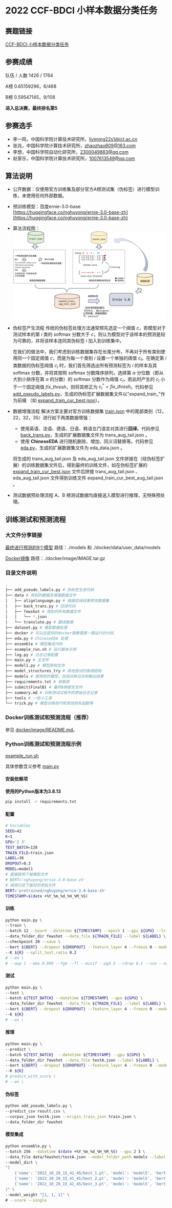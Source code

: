 # 2022 CCF-BDCI 小样本数据分类任务

## 赛题链接

[CCF-BDCI 小样本数据分类任务](https://www.datafountain.cn/competitions/582/)

## 参赛成绩

队伍 / 人数 1426 / 1764

A榜 0.65159296，6/468

B榜 0.59547145，9/108

**进入总决赛，最终排名第5**

## 参赛选手

- 李一鸣，中国科学院计算技术研究所，[liyiming22s1@ict.ac.cn](mailto:liyiming22s1@ict.ac.cn)
- 张兆，中国科学院计算技术研究所，[zhaozhao809@163.com](mailto:zhaozhao809@163.com)
- 李想，中国科学院自动化研究所，[2300049883@qq.com](mailto:2300049883@qq.com)
- 赵家乐，中国科学院计算技术研究所，[1007613549@qq.com](mailto:1007613549@qq.com)

## 算法说明

- 公开数据：仅使用官方训练集及部分官方A榜测试集（伪标签）进行模型训练，未使用任何外部数据。
- 预训练模型：百度ernie-3.0-base [https://huggingface.co/nghuyong/ernie-3.0-base-zh](https://huggingface.co/nghuyong/ernie-3.0-base-zh)
- 算法流程图：![pic/算法流程.png](./pic/算法流程.png)
- 伪标签产生流程
  传统的伪标签处理方法通常预先选定一个阈值 $c$，若模型对于测试样本的第 $i$ 类的 softmax 分数大于 $c$，则认为模型对于该样本的预测是较为可靠的，并将该样本连同其伪标签 $i$ 加入到训练集中。

  在我们的做法中，我们考虑到训练数据集存在长尾分布，不再对于所有类别使用同一个固定阈值 $c$，而是为每一个类别 $i$ 设置一个单独的阈值 $c_i$。在确定第 $i$ 类数据的伪标签阈值 $c_i$ 时，我们首先筛选出所有预测标签为 $i$ 的样本及其 softmax 分数，并将其按照 softmax 分数降序排列，选择第 $\alpha$ 分位数（即从大到小排序在第 $\alpha$ 的分数）的 softmax 分数作为阈值 $c_i$，若此时产生的 $c_i$ 小于一个固定阈值 $fix\_thresh$，则将其修正为 $c_i^* = fix\_thresh$。代码参见 [add_pseudo_labels.py](./add_pseudo_labels.py)，生成的伪标签扩展数据集文件以"expand_train_"作为前缀 （如 [expand_train_cur_best.json](./data/fewshot/expand_train_cur_best.json)）。
- 数据增强流程
  解决方案主要对官方训练数据集 [train.json](./data/fewshot/train.json) 中的尾部类别（12，22，32，35）进行如下两类数据增强：

  - 使用英语、法语、德语、日语、韩语五门语言对其进行**回译**。代码参见 [back_trans.py](./data/back_trans.py)，生成的扩展数据集文件为 trans_aug_tail.json 。
  - 使用 **ChineseEDA** 进行随机删除、增加、同义词替换等。代码参见 [eda.py](./eda.py)，生成的扩展数据集文件为 eda_data.json 。

  将生成的 trans_aug_tail.json 及 eda_aug_tail.json 文件拼接在（经伪标签扩展）的训练数据集文件后，得到最终的训练文件，如在伪标签扩展的 [expand_train_cur_best.json](./data/fewshot/expand_train_630.json) 文件后拼接 trans_aug_tail.json 、eda_aug_tail.json 文件得到训练文件 expand_train_cur_best_aug_tail.json 。
- 测试数据预处理流程
  A、B 榜测试数据均直接送入模型进行推理，无特殊预处理。

## 训练测试和预测流程

### 大文件分享链接

[最终进行预测的9个模型](https://drive.google.com/drive/folders/1dQQUqNZ8R0H5w8ttU0awB4ATpUyys472?usp=share_link) 路径：./models 和 ./docker/data/user_data/models

[Docker镜像](https://drive.google.com/file/d/1vgoFFU7mX2HW8UWnOYZBQPKIwNHScaDg/view?usp=share_link) 路径：./docker/image/IMAGE.tar.gz

### 目录文件说明

```bash
.
├── add_pseudo_labels.py # 伪标签生成代码
├── data # 用到的数据及增强数据文件
│   ├── alignlanguage.py # 根据回译结果修改数据集
│   ├── back_trans.py # 回译代码
│   ├── fewshot # 用到的所有数据文件
│   │   └── *.json
│   └── translate.py # 翻译数据
├── dataset.py # 模型数据处理
├── docker # 可以在提供的docker镜像里面一键运行的代码
├── eda.py # ChineseEDA 处理
├── ensemble # 模型集成代码
├── example_run.sh # 运行脚本示例
├── log.py # 日志记录配置
├── main.py # 主文件
├── model1.py # 模型架构文件
├── model_structures_try # 其他尝试的微调结构
├── models # 使用到的模型，包括训练日志和输出结果
├── requirements.txt # 依赖库
├── submit(FinalB) # 最终B榜提交文件
├── summary.md # 训练测试过程中的原始日志记录
├── tools # 一些小工具
└── trick.py # 模型训练技巧和其他损失函数等
```

### Docker训练测试和预测流程（推荐）

参见 [docker/image/README.md](./docker/image/README.md)。

### Python训练测试和预测流程示例

[example_run.sh](./example_run.sh)

具体参数含义参考 [main.py](./main.py)

#### 安装依赖项

**使用的Python版本为3.8.13**

```bash
pip install -r requirements.txt
```

#### 配置

```bash
# Variables
SEED=42
K=1
GPU='2 3'
TEST_BATCH=128
TRAIN_FILE=train.json
LABEL=36
DROPOUT=0.3
MODEL=model1
# 直接联网下载模型文件
# BERT='nghuyong/ernie-3.0-base-zh'
# 调用已经下载好的原始文件
BERT='pretrained/nghuyong/ernie-3.0-base-zh'
TIMESTAMP=$(date +%Y_%m_%d_%H_%M_%S)
```

#### 训练

```bash
python main.py \
--train \
--batch 12 --board --datetime ${TIMESTAMP} --epoch 1 --gpu ${GPU} --lr 2e-5 --seed ${SEED} --early_stop 10 \
--data_folder_dir fewshot --data_file ${TRAIN_FILE} --label ${LABEL} \
--checkpoint 20 --save \
--bert ${BERT} --dropout ${DROPOUT} --feature_layer 4 --freeze 0 --model ${MODEL} \
--K ${K} --split_test_ratio 0.2
# --en \
# --awp 1 --ema 0.999 --fgm --fl --mixif --pgd 3 --rdrop 0.1 --sce --swa --warmup 0.1
```

#### 测试

```bash
python main.py \
--test \
--batch ${TEST_BATCH} --datetime ${TIMESTAMP} --gpu ${GPU} \
--data_folder_dir fewshot --data_file ${TRAIN_FILE} --label ${LABEL} \
--bert ${BERT} --dropout ${DROPOUT} --feature_layer 4 --freeze 0 --model ${MODEL} \
--K ${K}
# --en \
```

#### 推理

```bash
python main.py \
--predict \
--batch ${TEST_BATCH}  --datetime ${TIMESTAMP} --gpu ${GPU} \
--data_folder_dir fewshot --data_file testA.json --label ${LABEL} \
--bert ${BERT} --dropout ${DROPOUT} --feature_layer 4 --freeze 0 --model ${MODEL} \
--K ${K}
# predict_with_score \
# --en \
```

#### 伪标签

```bash
python add_pseudo_labels.py \
--predict_csv result.csv \
--corpus_json testA.json --origin_train_json train.json \
--data_folder_dir fewshot
```

#### 模型集成

```bash
python ensemble.py \
--batch 256 --datetime $(date +%Y_%m_%d_%H_%M_%S) --gpu 2 3 \
--data_file data/fewshot/testA.json --model_folder_path models --label 36 \
--model_dict \
"[
    {'name': '2022_10_28_15_41_45/best_1.pt', 'model': 'model5', 'bert': 'pretrained/nghuyong/ernie-3.0-base-zh',  'feature_layers': 4, 'dropout': 0.3, 'language': 'zh', 'swa': False},
    {'name': '2022_10_28_15_41_45/best_2.pt', 'model': 'model5', 'bert': 'pretrained/nghuyong/ernie-3.0-base-zh',  'feature_layers': 4, 'dropout': 0.3, 'language': 'zh', 'swa': False},
    {'name': '2022_10_28_15_41_45/best_3.pt', 'model': 'model5', 'bert': 'pretrained/nghuyong/ernie-3.0-base-zh',  'feature_layers': 4, 'dropout': 0.3, 'language': 'zh', 'swa': False},
]" \
--model_weight "[1, 1, 1]" \
# --score --single
```
